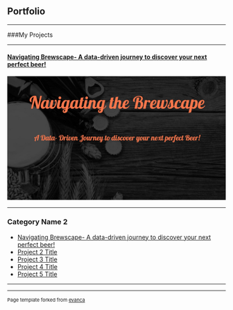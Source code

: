 ## Portfolio

---
###My Projects

---

#### [Navigating Brewscape- A data-driven journey to discover your next perfect beer!](https://medium.com/@ndaphtary/navigating-the-brewscape-5ef99708b718)
<img src="images/Navigating brewscape.jpg?raw=true"/>



---

### Category Name 2

- [Navigating Brewscape- A data-driven journey to discover your next perfect beer!](https://medium.com/@ndaphtary/navigating-the-brewscape-5ef99708b718)
- [Project 2 Title](http://example.com/)
- [Project 3 Title](http://example.com/)
- [Project 4 Title](http://example.com/)
- [Project 5 Title](http://example.com/)

---




---
<p style="font-size:11px">Page template forked from <a href="https://github.com/evanca/quick-portfolio">evanca</a></p>
<!-- Remove above link if you don't want to attibute -->

